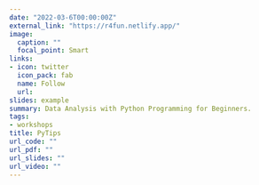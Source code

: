 ```yaml
---
date: "2022-03-6T00:00:00Z"
external_link: "https://r4fun.netlify.app/"
image:
  caption: ""
  focal_point: Smart
links:
- icon: twitter
  icon_pack: fab
  name: Follow
  url: 
slides: example
summary: Data Analysis with Python Programming for Beginners.
tags:
- workshops
title: PyTips
url_code: ""
url_pdf: ""
url_slides: ""
url_video: ""
---
```

